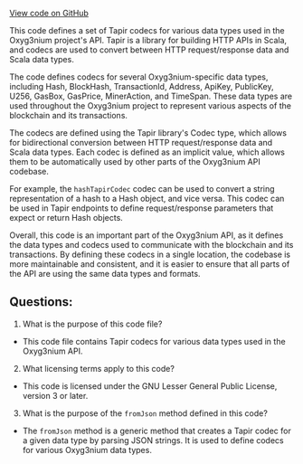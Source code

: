 [View code on GitHub](https://github.com/alephium/alephium/api/src/main/scala/org/alephium/api/TapirCodecs.scala)

This code defines a set of Tapir codecs for various data types used in the Oxyg3nium project's API. Tapir is a library for building HTTP APIs in Scala, and codecs are used to convert between HTTP request/response data and Scala data types.

The code defines codecs for several Oxyg3nium-specific data types, including Hash, BlockHash, TransactionId, Address, ApiKey, PublicKey, U256, GasBox, GasPrice, MinerAction, and TimeSpan. These data types are used throughout the Oxyg3nium project to represent various aspects of the blockchain and its transactions.

The codecs are defined using the Tapir library's Codec type, which allows for bidirectional conversion between HTTP request/response data and Scala data types. Each codec is defined as an implicit value, which allows them to be automatically used by other parts of the Oxyg3nium API codebase.

For example, the `hashTapirCodec` codec can be used to convert a string representation of a hash to a Hash object, and vice versa. This codec can be used in Tapir endpoints to define request/response parameters that expect or return Hash objects.

Overall, this code is an important part of the Oxyg3nium API, as it defines the data types and codecs used to communicate with the blockchain and its transactions. By defining these codecs in a single location, the codebase is more maintainable and consistent, and it is easier to ensure that all parts of the API are using the same data types and formats.
## Questions: 
 1. What is the purpose of this code file?
- This code file contains Tapir codecs for various data types used in the Oxyg3nium API.

2. What licensing terms apply to this code?
- This code is licensed under the GNU Lesser General Public License, version 3 or later.

3. What is the purpose of the `fromJson` method defined in this code?
- The `fromJson` method is a generic method that creates a Tapir codec for a given data type by parsing JSON strings. It is used to define codecs for various Oxyg3nium data types.